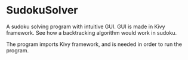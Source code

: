 # SudokuSolver
A sudoku solving program with intuitive GUI. GUI is made in Kivy framework. See how a backtracking algorithm would work in sudoku.

The program imports Kivy framework, and is needed in order to run the program.
